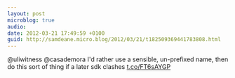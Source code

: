 ```yaml
---
layout: post
microblog: true
audio: 
date: 2012-03-21 17:49:59 +0100
guid: http://samdeane.micro.blog/2012/03/21/t182509369441783808.html
---
```

@uliwitness @casademora I'd rather use a sensible, un-prefixed name, then do this sort of thing if a later sdk clashes [t.co/FT6sAYGP](http://t.co/FT6sAYGP)
